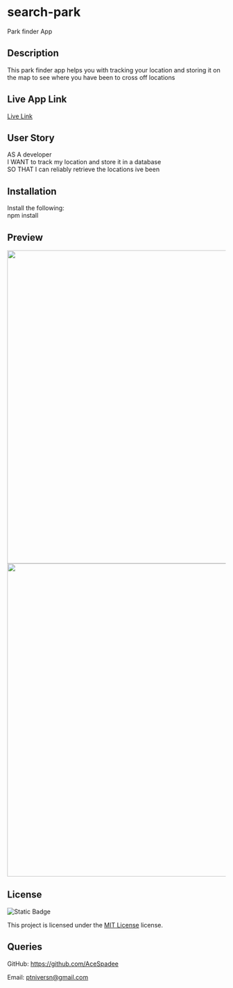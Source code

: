 # search-park
Park finder App

## Description
This park finder app helps you with tracking your location and storing it on the map to see where you have been to cross off locations

## Live App Link
[Live Link](https://search-park.onrender.com)

## User Story
AS A developer
<br>
I WANT to track my location and store it in a database
<br>
SO THAT I can reliably retrieve the locations ive been


## Installation

 Install the following:
 <br>
 npm install

 ## Preview
 <img src="" width="720" heigth="480">

 <img src="" width="720" heigth="480">


 ## License

 ![Static Badge](https://img.shields.io/badge/MIT-License-blue)

 This project is licensed under the [MIT License](https://choosealicense.com/licenses/mit/) license.

 ## Queries

 GitHub: https://github.com/AceSpadee

 Email: ptniversn@gmail.com